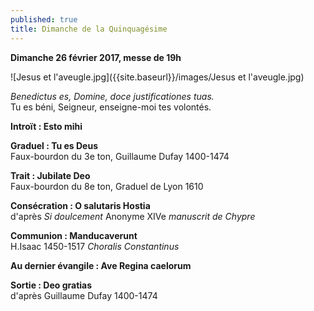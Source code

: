 ```yaml
---
published: true
title: Dimanche de la Quinquagésime
---
```

**Dimanche 26 février 2017, messe de 19h**  

![Jesus et l'aveugle.jpg]({{site.baseurl}}/images/Jesus et l'aveugle.jpg)

*Benedictus es, Domine, doce justificationes tuas.*  
Tu es béni, Seigneur, enseigne-moi tes volontés.

**Introït : Esto mihi**  

**Graduel : Tu es Deus**  
Faux-bourdon du 3e ton, Guillaume Dufay 1400-1474

**Trait : Jubilate Deo**  
Faux-bourdon du 8e ton, Graduel de Lyon 1610 

**Consécration : O salutaris Hostia**  
d'après *Si doulcement* Anonyme XIVe *manuscrit de Chypre*

**Communion : Manducaverunt**  
H.Isaac 1450-1517 *Choralis Constantinus*

**Au dernier évangile : Ave Regina caelorum**

**Sortie : Deo gratias**  
d'après Guillaume Dufay 1400-1474
